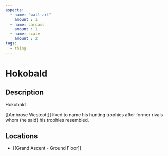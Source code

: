 ```yaml
---
aspects: 
  - name: "wall art"
    amount : 1
  - name: carcass
    amount : 1
  - name: scale
    amount : 2
tags:
  - thing
---
```


# Hokobald

## Description
Hokobald

[[Ambrose Westcott]] liked to name his hunting trophies after former rivals whom (he said) his trophies resembled.
## Locations
- [[Grand Ascent - Ground Floor]]